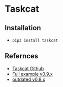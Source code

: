 # Taskcat

## Installation 
- `pip3 install taskcat`

## Refernces
- [Taskcat Github](https://github.com/aws-quickstart/taskcat)
- [Full example v0.9.x](https://raw.githubusercontent.com/taskcat/taskcat/master/tests/data/config_full_example/.taskcat.yml)
- [outdated v0.8.x](https://aws.amazon.com/blogs/infrastructure-and-automation/up-your-aws-cloudformation-testing-game-using-taskcat/)
